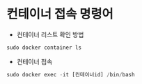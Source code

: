 # 컨테이너 접속 명령어

* 컨테이너 리스트 확인 방법

```jsx
sudo docker container ls
```

* 컨테이너 접속

```jsx
sudo docker exec -it [컨테이너id] /bin/bash
```
